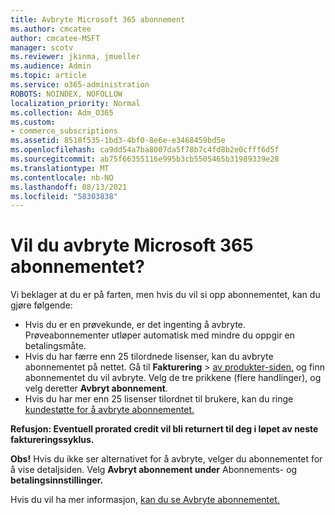```yaml
---
title: Avbryte Microsoft 365 abonnement
ms.author: cmcatee
author: cmcatee-MSFT
manager: scotv
ms.reviewer: jkinma, jmueller
ms.audience: Admin
ms.topic: article
ms.service: o365-administration
ROBOTS: NOINDEX, NOFOLLOW
localization_priority: Normal
ms.collection: Adm_O365
ms.custom:
- commerce_subscriptions
ms.assetid: 8518f535-1bd3-4bf0-8e6e-e3468459bd5e
ms.openlocfilehash: ca9dd54a7ba8007da5f78b7c4fd8b2e0cfff6d5f
ms.sourcegitcommit: ab75f66355116e995b3cb5505465b31989339e28
ms.translationtype: MT
ms.contentlocale: nb-NO
ms.lasthandoff: 08/13/2021
ms.locfileid: "58303838"
---
```

# <a name="canceling-your-microsoft-365-subscription"></a>Vil du avbryte Microsoft 365 abonnementet?

Vi beklager at du er på farten, men hvis du vil si opp abonnementet, kan du gjøre følgende:
  
- Hvis du er en prøvekunde, er det ingenting å avbryte. Prøveabonnementer utløper automatisk med mindre du oppgir en betalingsmåte.
- Hvis du har færre enn 25 tilordnede lisenser, kan du avbryte abonnementet på nettet. Gå til **Fakturering** \> [av produkter-siden,](https://go.microsoft.com/fwlink/p/?linkid=842054) og finn abonnementet du vil avbryte. Velg de tre prikkene (flere handlinger), og velg deretter **Avbryt abonnement**.
- Hvis du har mer enn 25 lisenser tilordnet til brukere, kan du ringe [kundestøtte for å avbryte abonnementet.](https://go.microsoft.com/fwlink/p/?linkid=518322)

**Refusjon: Eventuell prorated credit vil bli returnert til deg i løpet av neste faktureringssyklus.**

**Obs!** Hvis du ikke ser alternativet for å avbryte, velger du abonnementet for å vise detaljsiden. Velg **Avbryt abonnement under** Abonnements- og **betalingsinnstillinger.**

Hvis du vil ha mer informasjon, [kan du se Avbryte abonnementet.](https://docs.microsoft.com/microsoft-365/commerce/subscriptions/cancel-your-subscription)
